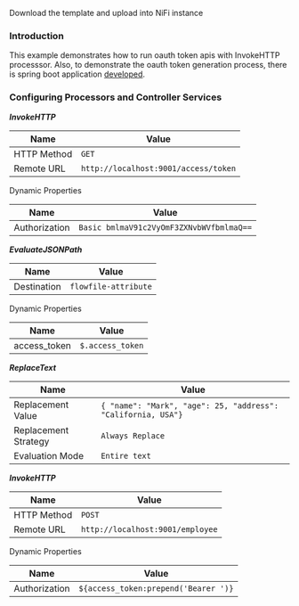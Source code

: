 Download the template and upload into NiFi instance

### Introduction

This example demonstrates how to run oauth token apis with InvokeHTTP processsor. Also, to demonstrate the oauth token generation process, there is spring boot application [developed](./spring-boot-oauth-example/).

### Configuring Processors and Controller Services

***InvokeHTTP***

| Name | Value |
| ---- | ----- |
| HTTP Method | `GET` |
| Remote URL | `http://localhost:9001/access/token` |

Dynamic Properties

| Name | Value |
| ---- | ----- |
| Authorization | `Basic bmlmaV91c2VyOmF3ZXNvbWVfbmlmaQ==` |

***EvaluateJSONPath***

| Name | Value |
| ---- | ----- |
| Destination | `flowfile-attribute` |

Dynamic Properties

| Name | Value |
| ---- | ----- |
| access_token | `$.access_token` |


***ReplaceText***

| Name | Value |
| ---- | ----- |
| Replacement Value | `{ "name": "Mark", "age": 25, "address": "California, USA"}` |
| Replacement Strategy | `Always Replace` |
| Evaluation Mode | `Entire text` |

***InvokeHTTP***

| Name | Value |
| ---- | ----- |
| HTTP Method | `POST` |
| Remote URL | `http://localhost:9001/employee` |

Dynamic Properties

| Name | Value |
| ---- | ----- |
| Authorization | `${access_token:prepend('Bearer ')}` |